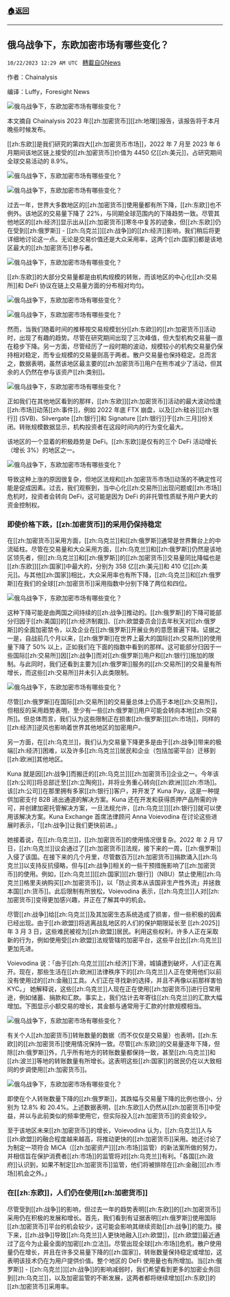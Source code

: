 ###  [:house:返回](README.md)
---


## 俄乌战争下，东欧加密市场有哪些变化？
`10/22/2023 12:29 AM UTC ` [轉載自GNews](https://gnews.org/articles/1864551)

作者：Chainalysis

编译：Luffy，Foresight News

![俄乌战争下，东欧加密市场有哪些变化？](https://cdn-img.panewslab.com//panews/2022/10/21/images/264cbdd51448e78292e5f09103834509. "俄乌战争下，东欧加密市场有哪些变化？")

本文摘自 Chainalysis 2023 年[[zh:加密货币]][[zh:地理]]报告，该报告将于本月晚些时候发布。

[[zh:东欧]]是我们研究的第四大[[zh:加密货币市场]]，2022 年 7 月至 2023 年 6 月期间该地区链上接受的[[zh:加密货币]]价值为 4450 亿[[zh:美元]]，占研究期间全球交易活动的 8.9%。

![俄乌战争下，东欧加密市场有哪些变化？](https://cdn-img.panewslab.com//panews/2022/10/21/images/10a408235ab14ec4d63638e213473980. "俄乌战争下，东欧加密市场有哪些变化？")

![俄乌战争下，东欧加密市场有哪些变化？](https://cdn-img.panewslab.com//panews/2022/10/21/images/2029d1f65724b485f754ec7e5d82bff3. "俄乌战争下，东欧加密市场有哪些变化？")

过去一年，世界大多数地区的[[zh:加密货币]]使用量都有所下降，[[zh:东欧]]也不例外。该地区的交易量下降了 22%，与同期全球范围内的下降趋势一致。尽管其他地区的[[zh:经济]]显示出从[[zh:加密货币]]寒冬中复苏的迹象，但[[zh:东欧]]仍在受到[[zh:俄罗斯]] - [[zh:乌克兰]][[zh:战争]]的[[zh:经济]]影响，我们稍后将更详细地讨论这一点。无论是交易价值还是大众采用率，这两个[[zh:国家]]都是该地区最大的[[zh:加密货币]]参与者。

![俄乌战争下，东欧加密市场有哪些变化？](https://cdn-img.panewslab.com//panews/2022/10/21/images/6d7e87c3f6dcb31e10c44fec3129f2b8. "俄乌战争下，东欧加密市场有哪些变化？")

[[zh:东欧]]的大部分交易量都是由机构规模的转账，而该地区的中心化[[zh:交易所]]和 DeFi 协议在链上交易量方面的分布相对均匀。

![俄乌战争下，东欧加密市场有哪些变化？](https://cdn-img.panewslab.com//panews/2022/10/21/images/a979775f72384daf8d5ef55edae7589a. "俄乌战争下，东欧加密市场有哪些变化？")

![俄乌战争下，东欧加密市场有哪些变化？](https://cdn-img.panewslab.com//panews/2022/10/21/images/a9320f744110564710d1cc8266d820ad. "俄乌战争下，东欧加密市场有哪些变化？")

然而，当我们随着时间的推移按交易规模划分[[zh:东欧]]的[[zh:加密货币]]活动时，出现了有趣的趋势。尽管在研究期间出现了三次峰值，但大型机构交易量一直在稳步下降。另一方面，尽管经历了一段时期的波动，规模较小的机构交易量仍保持相对稳定，而专业规模的交易量则高于两者。散户交易量也保持稳定。总而言之，数据表明，虽然该地区最主要的[[zh:加密货币]]用户在熊市减少了活动，但其余的人仍然在参与该资产[[zh:类别]]。

![俄乌战争下，东欧加密市场有哪些变化？](https://cdn-img.panewslab.com//panews/2022/10/21/images/7796d3b26e69494b21c0706634583454. "俄乌战争下，东欧加密市场有哪些变化？")

正如我们在其他地区看到的那样，[[zh:东欧]][[zh:加密货币]]活动的最大波动恰逢[[zh:市场]]动荡[[zh:事件]]，例如 2022 年底 FTX 崩盘，以及[[zh:硅谷]][[zh:银行]] (SVB)、Silvergate [[zh:银行]]和 Signature [[zh:银行]]于[[zh:三月]]份关闭。转账规模数据显示，机构投资者在这段时间内的行为变化最大。

该地区的一个显着的积极趋势是 DeFi。[[zh:东欧]]是仅有的三个 DeFi 活动增长（增长 3%）的地区之一。

![俄乌战争下，东欧加密市场有哪些变化？](https://cdn-img.panewslab.com//panews/2022/10/21/images/88638b93889445cf63de1eb82b84ab29. "俄乌战争下，东欧加密市场有哪些变化？")

导致这种上涨的原因很复杂，但地区法规和[[zh:加密货币市场]]动荡的不确定性可能是促成因素。过去，我们观察到，当中心化[[zh:交易所]]出现问题或[[zh:市场]]危机时，投资者会转向 DeFi，这可能是因为 DeFi 的非托管性质赋予用户更大的资金控制权。

### 即使价格下跌，[[zh:加密货币]]的采用仍保持稳定

在[[zh:加密货币]]采用方面，[[zh:乌克兰]]和[[zh:俄罗斯]]通常是世界舞台上的中流砥柱。尽管在交易量和大众采用方面，[[zh:乌克兰]]和[[zh:俄罗斯]]仍然是该地区领先者，但[[zh:乌克兰]]和[[zh:俄罗斯]]的[[zh:加密货币]]交易量同比降幅也是[[zh:东欧]][[zh:国家]]中最大的，分别为 358 亿[[zh:美元]]和 410 亿[[zh:美元]]。与其他[[zh:国家]]相比，大众采用率也有所下降，[[zh:乌克兰]]和[[zh:俄罗斯]]在我们的全球[[zh:加密货币]]采用指数中分别下降了两位和四位。

![俄乌战争下，东欧加密市场有哪些变化？](https://cdn-img.panewslab.com//panews/2022/10/21/images/01c306a819e2c6e330df68fecf9b20bc. "俄乌战争下，东欧加密市场有哪些变化？")

这种下降可能是由两国之间持续的[[zh:战争]]推动的。[[zh:俄罗斯]]的下降可能部分归因于[[zh:美国]]的[[zh:经济制裁]]、[[zh:欧盟委员会]]去年秋天对[[zh:俄罗斯]]的全面加密禁令，以及企业在[[zh:俄罗斯]]开展业务的意愿普遍下降。证据之一是，自战前几个月以来，[[zh:俄罗斯]]在世界上最大的国际[[zh:交易所]]的使用量下降了 50% 以上，正如我们在下面的指数中看到的那样。这可能部分归因于一些国际[[zh:交易所]]因[[zh:战争]]而对[[zh:俄罗斯]]用户和[[zh:银行]]施加的限制。与此同时，我们还看到主要为[[zh:俄罗斯]]服务的[[zh:交易所]]的交易量有所增长，而这些[[zh:交易所]]并未引入此类限制。

![俄乌战争下，东欧加密市场有哪些变化？](https://cdn-img.panewslab.com//panews/2022/10/21/images/cc78e6eaafdf005a1af955c6a54066f8. "俄乌战争下，东欧加密市场有哪些变化？")

尽管[[zh:俄罗斯]]在国际[[zh:交易所]]的交易量总体上仍高于本地[[zh:交易所]]，但相反的采用趋势表明，至少有一些[[zh:俄罗斯]]用户可能会转向本地[[zh:交易所]]。但总体而言，我们认为这些限制正在损害[[zh:俄罗斯]][[zh:市场]]，同样的[[zh:经济]]逆风也影响着世界其他地区的加密用户。

另一方面，在[[zh:乌克兰]]，我们认为交易量下降更多是由于[[zh:战争]]带来的极端[[zh:经济]]困难，以及许多[[zh:乌克兰]]居民和企业（包括加密平台）迁移到[[zh:欧洲]]其他地区。

Kuna 就是因[[zh:战争]]而搬迁的[[zh:乌克兰]][[zh:加密货币]]企业之一。今年该[[zh:公司]]将总部迁至[[zh:立陶宛]]，并将业务重心转向[[zh:欧洲]][[zh:市场]]。该[[zh:公司]]在那里拥有多家[[zh:银行]]客户，并开发了 Kuna Pay，这是一种提供加密支付 B2B 进出通道的解决方案。Kuna 还在开发和获得质押产品所需的许可，并创建加密托管解决方案，一旦法规允许，[[zh:乌克兰]][[zh:银行]]就可以使用该解决方案。Kuna Exchange 首席法律顾问 Anna Voievodina 在讨论这些进展时表示，「[[zh:战争]]让我们更快前进。」

她接着说，在[[zh:乌克兰]]，[[zh:加密货币]]的使用情况很复杂。2022 年 2 月 17 日，[[zh:乌克兰]]议会通过了[[zh:加密货币]]法规，接下来的一周，[[zh:俄罗斯]]入侵了该国。在接下来的几个月里，尽管数百万[[zh:加密货币]]捐款涌入[[zh:乌克兰]]以支持反抗侵略，但与[[zh:战争]]相关的一些干预措施影响了[[zh:加密货币]]的使用。例如，[[zh:乌克兰]][[zh:国家]][[zh:银行]]（NBU）禁止使用[[zh:乌克兰]]格里夫纳购买[[zh:加密货币]]，以「防止资本从该国非生产性外流」并拯救本国[[zh:货币]]。此后限制有所放松，Voievodina 表示，[[zh:乌克兰]]人对[[zh:加密货币]]变得更加感兴趣，并正在了解其中的机会。

尽管[[zh:战争]]给[[zh:乌克兰]]及其加密生态系统造成了损害，但一些积极的因素已经出现。由于[[zh:欧盟]]将逃离战乱地区的人们的保护期限延长至 [[zh:2025]] 年 3 月 3 日，这些难民被视为[[zh:欧盟]]居民。利用这些权利，许多人正在采取新的行为，例如使用受[[zh:欧盟]]法规管辖的加密平台，这些平台比[[zh:乌克兰]]更加先进。

Voievodina 说：「由于[[zh:乌克兰]][[zh:经济]]下滑，城镇遭到破坏，人们正在离开。现在，那些生活在[[zh:欧洲]]法律秩序下的[[zh:乌克兰]]人正在使用他们以前没有使用过的[[zh:金融]]工具。人们正在寻找新的选择，并且不再像以前那样害怕 KYC。」 她解释说，这些[[zh:乌克兰]]人现在正在使用[[zh:加密货币]]进行日常用途，例如储蓄、捐款和汇款。事实上，我们估计去年寄往[[zh:乌克兰]]的汇款大幅增加。下图显示小额交易的增长，其金额与通常用于汇款的付款规模相当。

![俄乌战争下，东欧加密市场有哪些变化？](https://cdn-img.panewslab.com//panews/2022/10/21/images/72b3f199ddb5314a5b2b60e12d6f72fb. "俄乌战争下，东欧加密市场有哪些变化？")

有关个人[[zh:加密货币]]转账数量的数据（而不仅仅是交易量）也表明，[[zh:东欧]]的[[zh:加密货币]]使用情况保持一致。尽管[[zh:东欧]]的交易量逐年下降，但除[[zh:俄罗斯]]外，几乎所有地方的转账数量都保持一致，甚至[[zh:乌克兰]]和[[zh:波兰]]等地的转账数量有所增长。这表明这些[[zh:国家]]的居民仍在以大致相同的步调使用[[zh:加密货币]]。

![俄乌战争下，东欧加密市场有哪些变化？](https://cdn-img.panewslab.com//panews/2022/10/21/images/cf5e42692fccac043350c5148aa42596. "俄乌战争下，东欧加密市场有哪些变化？")

即使在个人转账数量下降的[[zh:俄罗斯]]，其跌幅与交易量下降的比例也很小，分别为 12.8% 和 20.4%。上述数据表明，[[zh:东欧]]人仍然从[[zh:加密货币]]中受益，并以与此前类似的频率使用它，但实际投入[[zh:加密货币]]的资金较少。

至于该地区未来[[zh:加密货币]]的增长，Voievodina 认为，[[zh:乌克兰]]人与[[zh:欧盟]]的融合程度越来越高，将推动更快的[[zh:加密货币]]采用。她还讨论了为制定一项符合 MiCA（[[zh:加密资产]][[zh:市场]]监管）的新法案所做的努力，并相信旨在保护消费者[[zh:市场]]的监管将对[[zh:乌克兰]]有利。「各国[[zh:政府]]认识到，如果不制定[[zh:加密货币]]监管，他们将被排除在[[zh:金融]][[zh:市场]]机会之外。」

### 在[[zh:东欧]]，人们仍在使用[[zh:加密货币]]

尽管受到[[zh:战争]]的影响，但过去一年的趋势表明[[zh:东欧]]的[[zh:加密货币]]采用仍在积极的发展和增长。首先，我们看到有证据表明[[zh:俄罗斯]]使用国际[[zh:加密货币]]平台的机会较少，这可能会影响其继续资助[[zh:战争]]的能力。接下来，[[zh:战争]]导致[[zh:乌克兰]]人更快地融入[[zh:欧盟]]，[[zh:欧盟]]最近通过了迄今为止最全面的加密[[zh:立法]]。尽管出现全球[[zh:市场]]危机，散户使用量仍在增长，并且在许多交易量下降的[[zh:国家]]，转账数量保持稳定或增加，这表明该技术仍在为用户提供价值。整个地区的 DeFi 使用量也有所增加。当[[zh:俄罗斯]] - [[zh:乌克兰]][[zh:战争]]的影响减弱时，我们希望看到更多的加密业务回到[[zh:乌克兰]]，以及加密监管的不断发展，这两者都将继续增加[[zh:东欧]]的[[zh:加密货币]]采用率。
